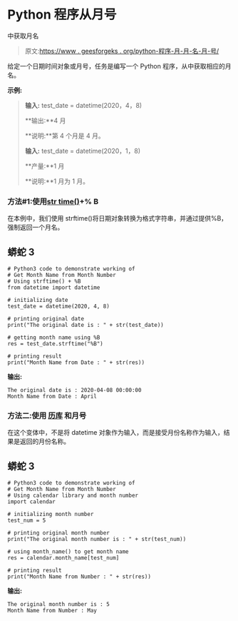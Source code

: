 # Python 程序从月号

中获取月名

> 原文:[https://www . geesforgeks . org/python-程序-月-月-名-月-号/](https://www.geeksforgeeks.org/python-program-to-get-month-name-from-month-number/)

给定一个日期时间对象或月号，任务是编写一个 Python 程序，从中获取相应的月名。

**示例:**

> **输入:** test_date = datetime(2020，4，8)
> 
> **输出:**4 月
> 
> **说明:**第 4 个月是 4 月。
> 
> **输入:** test_date = datetime(2020，1，8)
> 
> **产量:**1 月
> 
> **说明:**1 月为 1 月。

### **方法#1:使用**[**str time()**](https://www.geeksforgeeks.org/python-strftime-function/)**+% B**

在本例中，我们使用 strftime()将日期对象转换为格式字符串，并通过提供%B，强制返回一个月名。

## 蟒蛇 3

```
# Python3 code to demonstrate working of
# Get Month Name from Month Number
# Using strftime() + %B
from datetime import datetime

# initializing date
test_date = datetime(2020, 4, 8)

# printing original date
print("The original date is : " + str(test_date))

# getting month name using %B
res = test_date.strftime("%B")

# printing result
print("Month Name from Date : " + str(res))
```

**输出:**

```
The original date is : 2020-04-08 00:00:00
Month Name from Date : April
```

### **方法二:使用** [**历库**](https://www.geeksforgeeks.org/python-calendar-module/) **和月号**

在这个变体中，不是将 datetime 对象作为输入，而是接受月份名称作为输入，结果是返回的月份名称。

## 蟒蛇 3

```
# Python3 code to demonstrate working of
# Get Month Name from Month Number
# Using calendar library and month number
import calendar

# initializing month number
test_num = 5

# printing original month number
print("The original month number is : " + str(test_num))

# using month_name() to get month name 
res = calendar.month_name[test_num]

# printing result
print("Month Name from Number : " + str(res))
```

**输出:**

```
The original month number is : 5
Month Name from Number : May
```